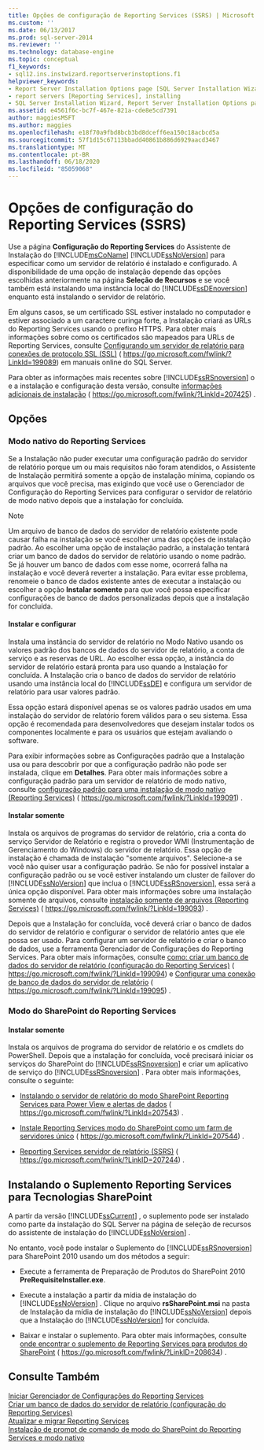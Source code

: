 ```yaml
---
title: Opções de configuração de Reporting Services (SSRS) | Microsoft Docs
ms.custom: ''
ms.date: 06/13/2017
ms.prod: sql-server-2014
ms.reviewer: ''
ms.technology: database-engine
ms.topic: conceptual
f1_keywords:
- sql12.ins.instwizard.reportserverinstoptions.f1
helpviewer_keywords:
- Report Server Installation Options page [SQL Server Installation Wizard]
- report servers [Reporting Services], installing
- SQL Server Installation Wizard, Report Server Installation Options page
ms.assetid: e4561f6c-bc7f-467e-821a-cde8e5cd7391
author: maggiesMSFT
ms.author: maggies
ms.openlocfilehash: e18f70a9fbd8bcb3bd8dceff6ea150c18acbcd5a
ms.sourcegitcommit: 57f1d15c67113bbadd40861b886d6929aacd3467
ms.translationtype: MT
ms.contentlocale: pt-BR
ms.lasthandoff: 06/18/2020
ms.locfileid: "85059068"
---
```

# <a name="reporting-services-configuration-options-ssrs"></a>Opções de configuração do Reporting Services (SSRS)
  Use a página **Configuração do Reporting Services** do Assistente de Instalação do [!INCLUDE[msCoName](../../includes/msconame-md.md)] [!INCLUDE[ssNoVersion](../../includes/ssnoversion-md.md)] para especificar como um servidor de relatório é instalado e configurado. A disponibilidade de uma opção de instalação depende das opções escolhidas anteriormente na página **Seleção de Recursos** e se você também está instalando uma instância local do [!INCLUDE[ssDEnoversion](../../includes/ssdenoversion-md.md)] enquanto está instalando o servidor de relatório.  
  
 Em alguns casos, se um certificado SSL estiver instalado no computador e estiver associado a um caractere curinga forte, a Instalação criará as URLs do Reporting Services usando o prefixo HTTPS. Para obter mais informações sobre como os certificados são mapeados para URLs de Reporting Services, consulte [Configurando um servidor de relatório para conexões de protocolo SSL (SSL)](https://go.microsoft.com/fwlink/?LinkId=199089) ( https://go.microsoft.com/fwlink/?LinkId=199089) em manuais online do SQL Server.  
  
 Para obter as informações mais recentes sobre [!INCLUDE[ssRSnoversion](../../includes/ssrsnoversion-md.md)] o e a instalação e configuração desta versão, consulte [informações adicionais de instalação](https://go.microsoft.com/fwlink/?LinkId=207425) ( https://go.microsoft.com/fwlink/?LinkId=207425) .  
  
## <a name="options"></a>Opções  
  
### <a name="reporting-services-native-mode"></a>Modo nativo do Reporting Services  
 Se a Instalação não puder executar uma configuração padrão do servidor de relatório porque um ou mais requisitos não foram atendidos, o Assistente de Instalação permitirá somente a opção de instalação mínima, copiando os arquivos que você precisa, mas exigindo que você use o Gerenciador de Configuração do Reporting Services para configurar o servidor de relatório de modo nativo depois que a instalação for concluída.  
  
> [!NOTE]  
>  Um arquivo de banco de dados do servidor de relatório existente pode causar falha na instalação se você escolher uma das opções de instalação padrão. Ao escolher uma opção de instalação padrão, a instalação tentará criar um banco de dados do servidor de relatório usando o nome padrão. Se já houver um banco de dados com esse nome, ocorrerá falha na instalação e você deverá reverter a instalação. Para evitar esse problema, renomeie o banco de dados existente antes de executar a instalação ou escolher a opção **Instalar somente** para que você possa especificar configurações de banco de dados personalizadas depois que a instalação for concluída.  
  
#### <a name="install-and-configure"></a>Instalar e configurar  
 Instala uma instância do servidor de relatório no Modo Nativo usando os valores padrão dos bancos de dados do servidor de relatório, a conta de serviço e as reservas de URL. Ao escolher essa opção, a instância do servidor de relatório estará pronta para uso quando a Instalação for concluída. A Instalação cria o banco de dados do servidor de relatório usando uma instância local do [!INCLUDE[ssDE](../../includes/ssde-md.md)] e configura um servidor de relatório para usar valores padrão.  
  
 Essa opção estará disponível apenas se os valores padrão usados em uma instalação do servidor de relatório forem válidos para o seu sistema. Essa opção é recomendada para desenvolvedores que desejam instalar todos os componentes localmente e para os usuários que estejam avaliando o software.  
  
 Para exibir informações sobre as Configurações padrão que a Instalação usa ou para descobrir por que a configuração padrão não pode ser instalada, clique em **Detalhes**. Para obter mais informações sobre a configuração padrão para um servidor de relatório de modo nativo, consulte [configuração padrão para uma instalação de modo nativo (Reporting Services)](https://go.microsoft.com/fwlink/?LinkId=199091) ( https://go.microsoft.com/fwlink/?LinkId=199091) .  
  
#### <a name="install-only"></a>Instalar somente  
 Instala os arquivos de programas do servidor de relatório, cria a conta do serviço Servidor de Relatório e registra o provedor WMI (Instrumentação de Gerenciamento do Windows) do servidor de relatório. Essa opção de instalação é chamada de instalação "somente arquivos". Selecione-a se você não quiser usar a configuração padrão. Se não for possível instalar a configuração padrão ou se você estiver instalando um cluster de failover do [!INCLUDE[ssNoVersion](../../includes/ssnoversion-md.md)] que inclua o [!INCLUDE[ssRSnoversion](../../includes/ssrsnoversion-md.md)], essa será a única opção disponível. Para obter mais informações sobre uma instalação somente de arquivos, consulte [instalação somente de arquivos (Reporting Services)](https://go.microsoft.com/fwlink/?LinkId=199093) ( https://go.microsoft.com/fwlink/?LinkId=199093) .  
  
 Depois que a Instalação for concluída, você deverá criar o banco de dados do servidor de relatório e configurar o servidor de relatório antes que ele possa ser usado. Para configurar um servidor de relatório e criar o banco de dados, use a ferramenta Gerenciador de Configurações do Reporting Services. Para obter mais informações, consulte [como: criar um banco de dados do servidor de relatório (configuração do Reporting Services)](https://go.microsoft.com/fwlink/?LinkId=199094) ( https://go.microsoft.com/fwlink/?LinkId=199094) e [Configurar uma conexão de banco de dados do servidor de relatório](https://go.microsoft.com/fwlink/?LinkId=199095) ( https://go.microsoft.com/fwlink/?LinkId=199095) .  
  
### <a name="reporting-services-sharepoint-mode"></a>Modo do SharePoint do Reporting Services  
  
#### <a name="install-only"></a>Instalar somente  
 Instala os arquivos de programa do servidor de relatório e os cmdlets do PowerShell. Depois que a instalação for concluída, você precisará iniciar os serviços do SharePoint do [!INCLUDE[ssRSnoversion](../../includes/ssrsnoversion-md.md)] e criar um aplicativo de serviço do [!INCLUDE[ssRSnoversion](../../includes/ssrsnoversion-md.md)] . Para obter mais informações, consulte o seguinte:  
  
-   [Instalando o servidor de relatório do modo SharePoint Reporting Services para Power View e alertas de dados](https://go.microsoft.com/fwlink/?LinkId=207543) ( https://go.microsoft.com/fwlink/?LinkId=207543) .  
  
-   [Instale Reporting Services modo do SharePoint como um farm de servidores único](https://go.microsoft.com/fwlink/?LinkId=207544) ( https://go.microsoft.com/fwlink/?LinkId=207544) .  
  
-   [Reporting Services servidor de relatório (SSRS)](https://go.microsoft.com/fwlink/?LinkID=207244) ( https://go.microsoft.com/fwlink/?LinkID=207244) .  
  
## <a name="installing-the-reporting-services-add-in-for-sharepoint-technologies"></a>Instalando o Suplemento Reporting Services para Tecnologias SharePoint  
 A partir da versão [!INCLUDE[ssCurrent](../../includes/sscurrent-md.md)] , o suplemento pode ser instalado como parte da instalação do SQL Server na página de seleção de recursos do assistente de instalação do [!INCLUDE[ssNoVersion](../../includes/ssnoversion-md.md)] .  
  
 No entanto, você pode instalar o Suplemento do [!INCLUDE[ssRSnoversion](../../includes/ssrsnoversion-md.md)] para SharePoint 2010 usando um dos métodos a seguir:  
  
-   Execute a ferramenta de Preparação de Produtos do SharePoint 2010 **PreRequisiteInstaller.exe**.  
  
-   Execute a instalação a partir da mídia de instalação do [!INCLUDE[ssNoVersion](../../includes/ssnoversion-md.md)] . Clique no arquivo **rsSharePoint.msi** na pasta de Instalação da mídia de instalação do [!INCLUDE[ssNoVersion](../../includes/ssnoversion-md.md)] depois que a Instalação do [!INCLUDE[ssNoVersion](../../includes/ssnoversion-md.md)] for concluída.  
  
-   Baixar e instalar o suplemento. Para obter mais informações, consulte [onde encontrar o suplemento de Reporting Services para produtos do SharePoint](https://go.microsoft.com/fwlink/?LinkID=208634) ( https://go.microsoft.com/fwlink/?LinkID=208634) .  
  
## <a name="see-also"></a>Consulte Também  
 [Iniciar Gerenciador de Configurações do Reporting Services](https://go.microsoft.com/fwlink/?LinkId=199096)   
 [Criar um banco de dados do servidor de relatório (configuração do Reporting Services)](https://go.microsoft.com/fwlink/?LinkId=199094)   
 [Atualizar e migrar Reporting Services](https://go.microsoft.com/fwlink/?LinkID=245628)   
 [Instalação de prompt de comando de modo do SharePoint do Reporting Services e modo nativo](https://go.microsoft.com/fwlink/?LinkId=217620)  
  
  
